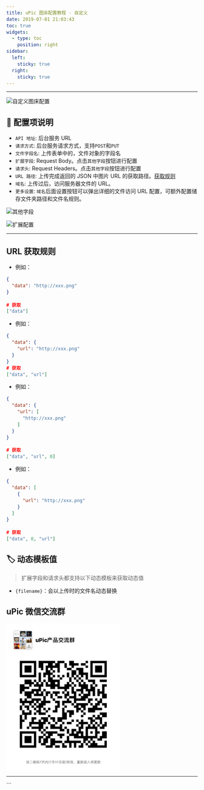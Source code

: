 ```yaml
---
title: uPic 图床配置教程 - 自定义
date: 2019-07-01 21:03:43
toc: true
widgets:
  - type: toc
    position: right
sidebar:
  left:
    sticky: true
  right:
    sticky: true
---
```


<hr>

![自定义图床配置](https://gitee.com/gee1k/oss/raw/master/tutorials/custom-host.png)

## 📝 配置项说明

- `API 地址`: 后台服务 URL
- `请求方式`: 后台服务请求方式，支持`POST`和`PUT`
- `文件字段名`: 上传表单中的，文件对象的字段名
- `扩展字段`: Request Body。点击`其他字段`按钮进行配置
- `请求头`: Request Headers。点击`其他字段`按钮进行配置
- `URL 路径`: 上传完成返回的 JSON 中图片 URL 的获取路径。[获取规则](#URL-获取规则)
- `域名`: 上传过后，访问服务器文件的 URL。
- `更多设置`: `域名`后面设置按钮可以弹出详细的文件访问 URL 配置，可额外配置储存文件夹路径和文件名规则。

![其他字段](https://gitee.com/gee1k/oss/raw/master/tutorials/custom-host-extension-field.png)

![扩展配置](https://gitee.com/gee1k/oss/raw/master/tutorials/custom-host-extension.png)

<hr>

## URL 获取规则

- 例如：

```json
{
  "data": "http://xxx.png"
}

# 获取
["data"]
```

- 例如：

```json
{
  "data": {
    "url": "http://xxx.png"
  }
}
# 获取
["data", "url"]
```

- 例如：

```json
{
  "data": {
    "url": [
      "http://xxx.png"
    ]
  }
}

# 获取
["data", "url", 0]
```

- 例如：

```json
{
  "data": [
    {
      "url": "http://xxx.png"
    }
  ]
}

# 获取
["data", 0, "url"]

```

## 🏷 动态模板值

> 扩展字段和请求头都支持以下动态模板来获取动态值

- `{filename}`：会以上传时的文件名动态替换

## uPic 微信交流群

  <img src="https://raw.githubusercontent.com/gee1k/oss/master/personal/uPic-wechat.JPG" alt="uPic产品交流群" style="width: 300px;" align="center">

<hr>
```
